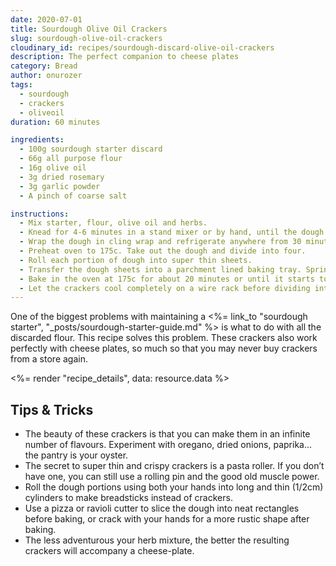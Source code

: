 ```yaml
---
date: 2020-07-01
title: Sourdough Olive Oil Crackers
slug: sourdough-olive-oil-crackers
cloudinary_id: recipes/sourdough-discard-olive-oil-crackers
description: The perfect companion to cheese plates
category: Bread
author: onurozer
tags:
  - sourdough
  - crackers
  - oliveoil
duration: 60 minutes

ingredients:
  - 100g sourdough starter discard
  - 66g all purpose flour
  - 16g olive oil
  - 3g dried rosemary
  - 3g garlic powder
  - A pinch of coarse salt

instructions:
  - Mix starter, flour, olive oil and herbs.
  - Knead for 4-6 minutes in a stand mixer or by hand, until the dough holds its shape.
  - Wrap the dough in cling wrap and refrigerate anywhere from 30 minutes to 24hrs.
  - Preheat oven to 175c. Take out the dough and divide into four.
  - Roll each portion of dough into super thin sheets.
  - Transfer the dough sheets into a parchment lined baking tray. Sprinkle with a pinch of salt.
  - Bake in the oven at 175c for about 20 minutes or until it starts to brown.
  - Let the crackers cool completely on a wire rack before dividing into smaller pieces.
---
```


One of the biggest problems with maintaining a <%= link_to "sourdough starter", "\_posts/sourdough-starter-guide.md" %> is what to do with all the discarded flour. This recipe solves this problem. These crackers also work perfectly with cheese plates, so much so that you may never buy crackers from a store again.

<%= render "recipe_details", data: resource.data %>

## Tips & Tricks

- The beauty of these crackers is that you can make them in an infinite number of flavours. Experiment with oregano, dried onions, paprika... the pantry is your oyster.
- The secret to super thin and crispy crackers is a pasta roller. If you don’t have one, you can still use a rolling pin and the good old muscle power.
- Roll the dough portions using both your hands into long and thin (1/2cm) cylinders to make breadsticks instead of crackers.
- Use a pizza or ravioli cutter to slice the dough into neat rectangles before baking, or crack with your hands for a more rustic shape after baking.
- The less adventurous your herb mixture, the better the resulting crackers will accompany a cheese-plate.
